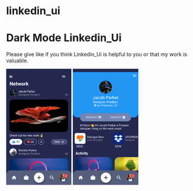 # linkedin_ui
# Dark Mode Linkedin_Ui
Please give like if you think Linkedin_Ui is helpful to you or that my work is valuable.

<img src="in1.png" width="35%" height="35%"> <img src="in2.png" width="35%" height="35%"> 
